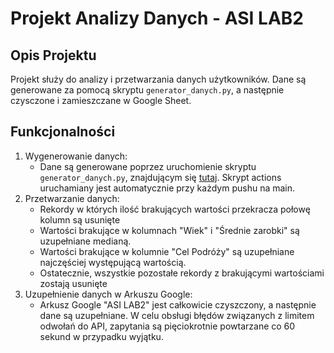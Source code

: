 # Projekt Analizy Danych - ASI LAB2
## Opis Projektu
Projekt służy do analizy i przetwarzania danych użytkowników. Dane są generowane za pomocą skryptu `generator_danych.py`, a następnie czysczone i zamieszczane w Google Sheet.

## Funkcjonalności
1. Wygenerowanie danych:
   - Dane są generowane poprzez uruchomienie skryptu `generator_danych.py`, znajdującym się [tutaj](https://github.com/PJATK-ASI-2024/Lab2---Obr-bka-danych/blob/main/README.md). Skrypt actions uruchamiany jest automatycznie przy każdym pushu na main.
2. Przetwarzanie danych:
   - Rekordy w których ilość brakujących wartości przekracza połowę kolumn są usunięte
   - Wartości brakujące w kolumnach "Wiek" i "Średnie zarobki" są uzupełniane medianą.
   - Wartości brakujące w kolumnie "Cel Podróży" są uzupełniane najczęściej występującą wartością.
   - Ostatecznie, wszystkie pozostałe rekordy z brakującymi wartościami zostają usunięte
3. Uzupełnienie danych w Arkuszu Google:
   - Arkusz Google "ASI LAB2" jest całkowicie czyszczony, a następnie dane są uzupełniane. W celu obsługi błędów związanych z limitem odwołań do API, zapytania są pięciokrotnie powtarzane co 60 sekund w przypadku wyjątku.